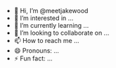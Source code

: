 - 👋 Hi, I’m @meetjakewood
- 👀 I’m interested in ...
- 🌱 I’m currently learning ...
- 💞️ I’m looking to collaborate on ...
- 📫 How to reach me ...
- 😄 Pronouns: ...
- ⚡ Fun fact: ...

<!---
meetjakewood/meetjakewood is a ✨ special ✨ repository because its `README.md` (this file) appears on your GitHub profile.
You can click the Preview link to take a look at your changes.
--->
